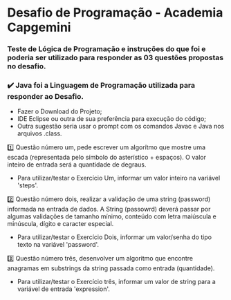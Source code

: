 # Desafio de Programação - Academia Capgemini
### Teste de Lógica de Programação e instruções do que foi e poderia ser utilizado para responder as 03 questões propostas no desafio.

### :heavy_check_mark: Java foi a Linguagem de Programação utilizada para responder ao Desafio.

- Fazer o Download do Projeto;
- IDE Eclipse ou outra de sua preferência para execução do código;
- Outra sugestão seria usar o prompt com os comandos Javac e Java nos arquivos .class.

:one: Questão número um, pede escrever um algorítmo que mostre uma escada (representada pelo símbolo do asterístico + espaços). O valor inteiro de entrada será a quantidade de degraus.

- Para utilizar/testar o Exercício Um, informar um valor inteiro na variável 'steps'.

:two: Questão número dois, realizar a validação de uma string (password) informada na entrada de dados. A String (passowrd) deverá passar por algumas validações de tamanho mínimo, conteúdo com letra maiúscula e minúscula, dígito e caracter especial.

- Para utilizar/testar o Exercício Dois, informar um valor/senha do tipo texto  na variável 'password'.

:three: Questão número três, desenvolver um algoritmo que encontre anagramas em substrings da string passada como entrada (quantidade).

- Para utilizar/testar o Exercício três, informar um valor de string para a variável de entrada 'expression'.